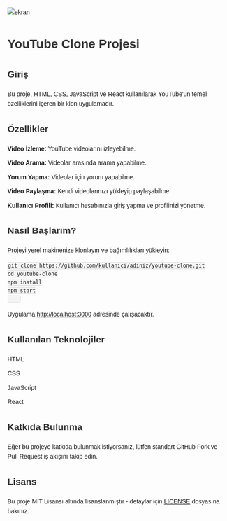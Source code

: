 ![ekran](https://github.com/volkanbasaran1/youtubeclone/assets/76842256/acbb01fb-8ee2-4ecd-84ac-fca5f2d5391f)
<!DOCTYPE html>
<html lang="en">
<head>
    <meta charset="UTF-8">
    <meta name="viewport" content="width=device-width, initial-scale=1.0">
    <title>YouTube Clone</title>
    <style>
        body {
            font-family: Arial, sans-serif;
            line-height: 1.6;
            margin: 20px;
        }
        h1, h2, h3 {
            color: #333;
        }
        ul {
            list-style-type: none;
            padding: 0;
        }
        li {
            margin-bottom: 10px;
        }
        code {
            background-color: #f4f4f4;
            padding: 2px 4px;
            border: 1px solid #ddd;
            border-radius: 4px;
            font-family: Consolas, monospace;
        }
    </style>
</head>
<body>
    <h1>YouTube Clone Projesi</h1>
    <h2>Giriş</h2>
    <p>Bu proje, HTML, CSS, JavaScript ve React kullanılarak YouTube'un temel özelliklerini içeren bir klon uygulamadır.</p>
    <h2>Özellikler</h2>
    <ul>
        <li><strong>Video İzleme:</strong> YouTube videolarını izleyebilme.</li>
        <li><strong>Video Arama:</strong> Videolar arasında arama yapabilme.</li>
        <li><strong>Yorum Yapma:</strong> Videolar için yorum yapabilme.</li>
        <li><strong>Video Paylaşma:</strong> Kendi videolarınızı yükleyip paylaşabilme.</li>
        <li><strong>Kullanıcı Profili:</strong> Kullanıcı hesabınızla giriş yapma ve profilinizi yönetme.</li>
    </ul>
    <h2>Nasıl Başlarım?</h2>
    <p>Projeyi yerel makinenize klonlayın ve bağımlılıkları yükleyin:</p>
    <pre><code>git clone https://github.com/kullanici/adiniz/youtube-clone.git
cd youtube-clone
npm install
npm start
    </code></pre>
    <p>Uygulama <a href="http://localhost:3000" target="_blank">http://localhost:3000</a> adresinde çalışacaktır.</p>
    <h2>Kullanılan Teknolojiler</h2>
    <ul>
        <li>HTML</li>
        <li>CSS</li>
        <li>JavaScript</li>
        <li>React</li>
    </ul>
    <h2>Katkıda Bulunma</h2>
    <p>Eğer bu projeye katkıda bulunmak istiyorsanız, lütfen standart GitHub Fork ve Pull Request iş akışını takip edin.</p>
    <h2>Lisans</h2>
    <p>Bu proje MIT Lisansı altında lisanslanmıştır - detaylar için <a href="LICENSE" target="_blank">LICENSE</a> dosyasına bakınız.</p>
</body>
</html>

